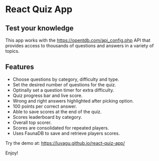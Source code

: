 # React Quiz App

## Test your knowledge

This app works with the https://opentdb.com/api_config.php API that provides access to thousands of questions and answers in a variety of topics.

## Features
- Choose questions by category, difficulty and type.
- Set the desired number of questions for the quiz.
- Optinally set a question timer for extra difficulty.
- Quiz progress bar and live score.
- Wrong and right answers highlighted after picking option.
- 100 points per correct answer.
- Able to save scores at the end of the quiz.
- Scores leaderboard by category.
- Overall top scorer.
- Scores are consolidated for repeated players.
- Uses FaunaDB to save and retrieve players scores.

Try the demo at: https://luvagu.github.io/react-quiz-app/

Enjoy!
